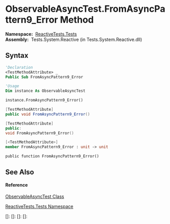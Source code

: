 # ObservableAsyncTest.FromAsyncPattern9\_Error Method

**Namespace:**  [ReactiveTests.Tests](ReactiveTests.Tests\ReactiveTests.Tests.md)  
**Assembly:**  Tests.System.Reactive (in Tests.System.Reactive.dll)

## Syntax

```vb
'Declaration
<TestMethodAttribute> _
Public Sub FromAsyncPattern9_Error
```

```vb
'Usage
Dim instance As ObservableAsyncTest

instance.FromAsyncPattern9_Error()
```

```csharp
[TestMethodAttribute]
public void FromAsyncPattern9_Error()
```

```c++
[TestMethodAttribute]
public:
void FromAsyncPattern9_Error()
```

```fsharp
[<TestMethodAttribute>]
member FromAsyncPattern9_Error : unit -> unit 
```

```jscript
public function FromAsyncPattern9_Error()
```

## See Also

#### Reference

[ObservableAsyncTest Class](ObservableAsyncTest\ObservableAsyncTest.md)

[ReactiveTests.Tests Namespace](ReactiveTests.Tests\ReactiveTests.Tests.md)

[]: 
[]: 
[]: 
[]: 
